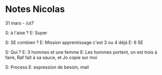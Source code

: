 # Notes Nicolas

31 mars - /ut7

S: à l'aise ?
E: Super

S: SE combien ?
E: Mission apprentissage c'est 3 ou 4 déjà
E: 6 SE

S: Qui ?
E: 3 hommes et une femme
E: Les hommes portent, on est trois à faire, Raf fait à sa sauce, et Jo copie sur moi

S: Process
E: expression de besoin, mail